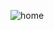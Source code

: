 ![home](https://user-images.githubusercontent.com/55651457/210429573-400f40b1-f310-45b9-9eff-00123dd49a20.PNG)

